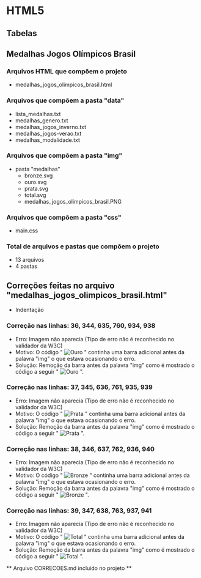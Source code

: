 # HTML5

## Tabelas

## Medalhas Jogos Olímpicos Brasil

### Arquivos HTML que compõem o projeto

* medalhas_jogos_olimpicos_brasil.html

### Arquivos que compõem a pasta "data"

* lista_medalhas.txt
* medalhas_genero.txt
* medalhas_jogos_inverno.txt
* medalhas_jogos-verao.txt
* medalhas_modalidade.txt

### Arquivos que compõem a pasta "img"

* pasta "medalhas"
    * bronze.svg
    * ouro.svg
    * prata.svg
    * total.svg
    * medalhas_jogos_olimpicos_brasil.PNG

### Arquivos que compõem a pasta "css"

* main.css

### Total de arquivos e pastas que compõem o projeto

* 13 arquivos
* 4 pastas

## Correções feitas no arquivo "medalhas_jogos_olimpicos_brasil.html"

* Indentação

### Correção nas linhas: 36, 344, 635, 760, 934, 938

* Erro: Imagem não aparecia (Tipo de erro não é reconhecido no validador da W3C)
* Motivo: O código "<th> <img src="/img/medalhas/ouro.svg" alt="Ouro" /> </th>" continha uma barra adicional antes da palavra "img" o que estava ocasionando o erro.
* Solução: Remoção da barra antes da palavra "img" como é mostrado o código a seguir "<th> <img src="img/medalhas/ouro.svg" alt="Ouro" /> </th>".

### Correção nas linhas: 37, 345, 636, 761, 935, 939

* Erro: Imagem não aparecia (Tipo de erro não é reconhecido no validador da W3C)
* Motivo: O código "<th> <img src="/img/medalhas/prata.svg" alt="Prata" /> </th>" continha uma barra adicional antes da palavra "img" o que estava ocasionando o erro.
* Solução: Remoção da barra antes da palavra "img" como é mostrado o código a seguir "<th> <img src="img/medalhas/prata.svg" alt="Prata" /> </th>".

### Correção nas linhas: 38, 346, 637, 762, 936, 940

* Erro: Imagem não aparecia (Tipo de erro não é reconhecido no validador da W3C)
* Motivo: O código "<th> <img src="/img/medalhas/bronze.svg" alt="Bronze" /> </th>" continha uma barra adicional antes da palavra "img" o que estava ocasionando o erro.
* Solução: Remoção da barra antes da palavra "img" como é mostrado o código a seguir "<th> <img src="img/medalhas/bronze.svg" alt="Bronze" /> </th>".

### Correção nas linhas: 39, 347, 638, 763, 937, 941

* Erro: Imagem não aparecia (Tipo de erro não é reconhecido no validador da W3C)
* Motivo: O código "<th> <img src="/img/medalhas/total.svg" alt="Total" /> </th>" continha uma barra adicional antes da palavra "img" o que estava ocasionando o erro.
* Solução: Remoção da barra antes da palavra "img" como é mostrado o código a seguir "<th> <img src="img/medalhas/total.svg" alt="Total" /> </th>".

** Arquivo CORRECOES.md incluído no projeto **